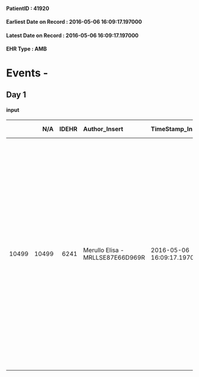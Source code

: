 
#### PatientID : 41920
#### Earliest Date on Record : 2016-05-06 16:09:17.197000
#### Latest Date on Record : 2016-05-06 16:09:17.197000
#### EHR Type : AMB

# Events - 

## Day 1

#### input
|       |    N/A |   IDEHR | Author_Insert                    | TimeStamp_Insert           | EHRType   |   PatientID |   IDDigitalSignDocument | persone_vicine   |   Unnamed: 0_x.1 |   IDANAMNESI_SOCIALE | Patient   | FamigliaAltro   | Paziente_T   | FamigliaAltro_T   |   Non_Rilevabile_x.1 | Note_Non_Rilevabile_x.1   | opt_Problemi   | Note_I                                                                                                                                                                                        | ds_note_timori                                                                                                                                 | chk_contr_sintomi   | opt_paziente_a   | opt_famiglia_a   | opt_adeguatezza   | ds_note_ad                                                                                                                                                                            | opt_paziente_solo   | ds_note_con                                                                                                                                                                                                                                                                                                                                       | opt_presente_assente   | Presenza_minori   | Caregiver_principale   | opt_capacita   | ds_familiari_coinv   | opt_necessario   | opt_risorse_ec   | opt_paziente_psi   | opt_Ins_vol   | ds_note_prio                                                                                                                                                                                                                                                                                                                                              | opt_paziente_ad   | opt_caregiver_ad   | opt_esenzione   | opt_inv_civile   | Needs     | Domestic partnership   | Fragility   | opt_indennita_acc   | opt_legge   | opt_famiglia_psi   |
|------:|-------:|--------:|:---------------------------------|:---------------------------|:----------|------------:|------------------------:|:-----------------|-----------------:|---------------------:|:----------|:----------------|:-------------|:------------------|---------------------:|:--------------------------|:---------------|:----------------------------------------------------------------------------------------------------------------------------------------------------------------------------------------------|:-----------------------------------------------------------------------------------------------------------------------------------------------|:--------------------|:-----------------|:-----------------|:------------------|:--------------------------------------------------------------------------------------------------------------------------------------------------------------------------------------|:--------------------|:--------------------------------------------------------------------------------------------------------------------------------------------------------------------------------------------------------------------------------------------------------------------------------------------------------------------------------------------------|:-----------------------|:------------------|:-----------------------|:---------------|:---------------------|:-----------------|:-----------------|:-------------------|:--------------|:----------------------------------------------------------------------------------------------------------------------------------------------------------------------------------------------------------------------------------------------------------------------------------------------------------------------------------------------------------|:------------------|:-------------------|:----------------|:-----------------|:----------|:-----------------------|:------------|:--------------------|:------------|:-------------------|
| 10499 |  10499 |    6241 | Merullo Elisa - MRLLSE87E66D969R | 2016-05-06 16:09:17.197000 | AMB       |       41920 |                  357585 | N/A              |             3226 |                 2077 | No#0      | Si#1            | No#0         | Si#1              |                    0 | NR                        | No#0           | La pz non √® lucida. Il figlio ha chiesto il ricovero in hospice ma nello stesso tempo ha fatto domanda per RSA. Non √® chiaro quello che il figlio voglia e non √® chiaro il quadro clinico. | Il figlio vorrebbe il controllo dei sintomi e un monitoraggio clinico: teme di non riuscire a sistemare la mamma prima di ritornare a Istanbul | controllo sintomi#0 | Indefinite#2     | Congruenti#1     | Da valutare#2     | I figli sono presenti ma non particolarmente disponibili. La nuora presente a domicilio √® stata presentata come badante e solo successivamente √® stato spiegato che √® una parente. | No#0                | La pz vive con la compagna di uno dei figli e il nipotino. Presenti 4 figli: due figli vivono e lavorano a Istanbul, un figlio vive e lavora a Milano (tutti e tre nell'ambito della ristorazione); un figlio attualmente detenuto presso il carcere di Opera (sotto l'articolo 41 bis). Diversi parenti di Napoli sono temporaneamente a Milano. | Presente#1             | Si#1              | daughter in law        | Adeguato#0     | sons                 | No#0             | Adeguate#1       | No#0               | No#0          | Il bisogno espresso √® a livello clinico assistenziale. Non si capisce bene la situazione clinica della pz. Il figlio vorrebbe il ricovero in hospice. Spiego al figlio della necessit√† di far fare una valutazione da parte di un nostro medico per capire meglio la situazione clinica e stabilire pertanto se la pz √® meritevole di cure palliative. | Parziale#1        | Totale#2           | No#0            | No#0             | Clinici#0 | Altri parenti#3        | nessuna#0   | No#0                | No#0        | No#0               |


